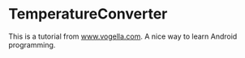 TemperatureConverter
====================

This is a tutorial from www.vogella.com. A nice way to learn Android programming.

